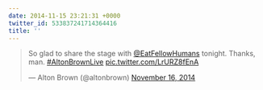 ```yaml
---
date: 2014-11-15 23:21:31 +0000
twitter_id: 533837241714364416
title: ''
---
```


<blockquote class="twitter-tweet"><p lang="en" dir="ltr">So glad to share the stage with <a href="https://twitter.com/EatFellowHumans?ref_src=twsrc%5Etfw">@EatFellowHumans</a> tonight. Thanks, man. <a href="https://twitter.com/hashtag/AltonBrownLive?src=hash&amp;ref_src=twsrc%5Etfw">#AltonBrownLive</a> <a href="http://t.co/LrURZ8fEnA">pic.twitter.com/LrURZ8fEnA</a></p>&mdash; Alton Brown (@altonbrown) <a href="https://twitter.com/altonbrown/status/533831074024271872?ref_src=twsrc%5Etfw">November 16, 2014</a></blockquote>
<script async src="https://platform.twitter.com/widgets.js" charset="utf-8"></script>
